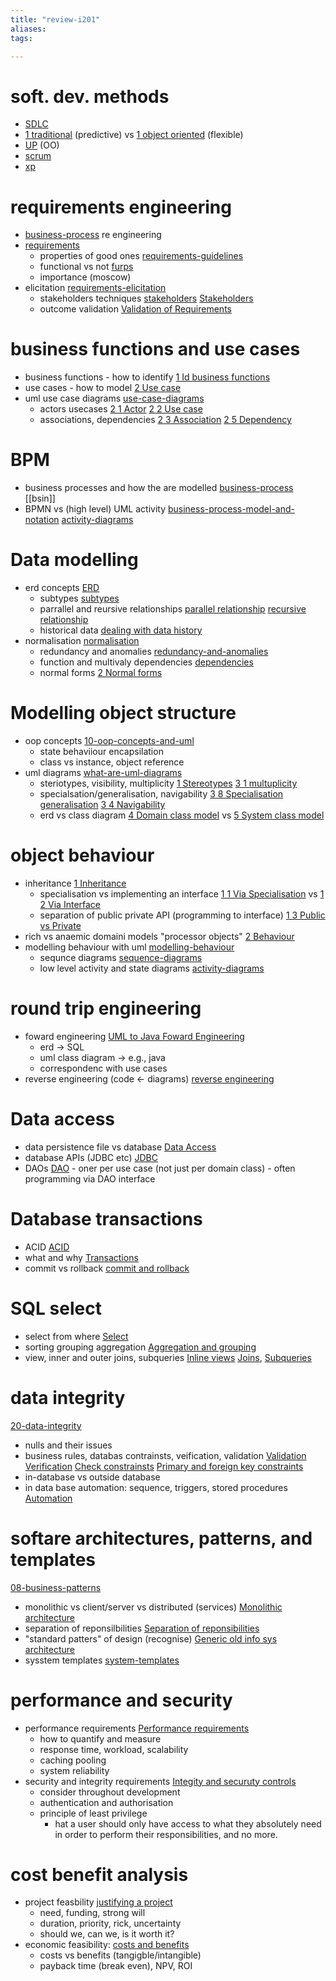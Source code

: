 ```yaml
---
title: "review-i201"
aliases: 
tags: 

---
```


# soft. dev. methods
- [SDLC](notes/systems-development-life-cycle.md)
- [1 traditional](notes/approaches-to-systems-development.md#1%20traditional) (predictive) vs [1 object oriented](notes/approaches-to-systems-development.md#1%20object%20oriented) (flexible)
- [UP](notes/unified-processes.md) (OO)
- [scrum](notes/scrum.md)
- [xp](notes/extreme-programming.md)

# requirements engineering
- [business-process](notes/business-process.md) re engineering 
- [requirements](notes/requirements.md)
	- properties of good ones [requirements-guidelines](notes/requirements-guidelines.md)
	- functional vs not [furps](notes/furps.md)
	- importance (moscow) 
- elicitation [requirements-elicitation](notes/requirements-elicitation.md)
	- stakeholders techniques [stakeholders](notes/stakeholders.md) [Stakeholders](notes/requirements-elicitation.md#Stakeholders)
	- outcome validation [Validation of Requirements](notes/requirements-elicitation.md#Validation%20of%20Requirements)

# business functions and use cases
- business functions - how to identify [1 Id business functions](notes/business-functions.md#1%20Id%20business%20functions)
- use cases - how to model [2 Use case](notes/business-functions.md#2%20Use%20case)
- uml use case diagrams [use-case-diagrams](notes/use-case-diagrams.md)
	- actors usecases [2 1 Actor](notes/use-case-diagrams.md#2%201%20Actor) [2 2 Use case](notes/use-case-diagrams.md#2%202%20Use%20case)
 	- associations, dependencies [2 3 Association](notes/use-case-diagrams.md#2%203%20Association) [2 5 Dependency](notes/use-case-diagrams.md#2%205%20Dependency)

# BPM
- business processes and how the are modelled [business-process](notes/business-process.md) [[bsin]]
- BPMN vs (high level) UML activity [business-process-model-and-notation](notes/business-process-model-and-notation.md) [activity-diagrams](notes/activity-diagrams.md)

# Data modelling
 - erd concepts [ERD](notes/entity-relationship-diagrams.md)
	 - subtypes [subtypes](notes/entity-relationship-diagrams.md#subtypes)
	 - parrallel and reursive relationships [parallel relationship](notes/entity-relationship-diagrams.md#parallel%20relationship) [recursive relationship](notes/entity-relationship-diagrams.md#recursive%20relationship)
	 - historical data [dealing with data history](notes/entity-relationship-diagrams.md#dealing%20with%20data%20history)
 - normalisation [normalisation](notes/normalisation.md)
	 - redundancy and anomalies [redundancy-and-anomalies](notes/redundancy-and-anomalies.md)
	 - function and multivaly dependencies [dependencies](notes/dependencies.md)
	 - normal forms [2 Normal forms](notes/normalisation.md#2%20Normal%20forms)

# Modelling object structure
- oop concepts [10-oop-concepts-and-uml](notes/10-oop-concepts-and-uml.md)
	- state behaviiour encapsilation
	- class vs instance, object reference
- uml diagrams [what-are-uml-diagrams](notes/what-are-uml-diagrams.md)
	- steriotypes, visibility, multiplicity [1 Stereotypes](notes/class-diagrams.md#1%20Stereotypes) [3 1 multuplicity](notes/class-diagrams.md#3%201%20multuplicity) 
	- specialsation/generalisation, navigability [3 8 Specialisation generalisation](notes/class-diagrams.md#3%208%20Specialisation%20generalisation) [3 4 Navigability](notes/class-diagrams.md#3%204%20Navigability)
	- erd vs class diagram [4 Domain class model](notes/class-diagrams.md#4%20Domain%20class%20model) vs [5 System class model](notes/class-diagrams.md#5%20System%20class%20model)
# object behaviour
- inheritance [1 Inheritance](notes/modelling-behaviour.md#1%20Inheritance)
	- specialisation vs implementing an interface [1 1 Via Specialisation](notes/modelling-behaviour.md#1%201%20Via%20Specialisation) vs [1 2 Via Interface](notes/modelling-behaviour.md#1%202%20Via%20Interface)
	- separation of public private API (programming to interface) [1 3 Public vs Private](notes/modelling-behaviour.md#1%203%20Public%20vs%20Private)
- rich vs anaemic domaini models "processor objects" [2 Behaviour](notes/modelling-behaviour.md#2%20Behaviour)
- modelling behaviour with uml [modelling-behaviour](notes/modelling-behaviour.md)
	- sequnce diagrams [sequence-diagrams](notes/sequence-diagrams.md)
	- low level activity and state diagrams [activity-diagrams](notes/activity-diagrams.md) 

# round trip engineering
- foward engineering [UML to Java Foward Engineering](notes/uml-java-forward-engineering.md)
	- erd -> SQL
	- uml class diagram -> e.g., java 
	- correspondenc with use cases
- reverse engineering (code <- diagrams) [reverse engineering](notes/uml-java-reverse-engineering.md)

# Data access
- data persistence file vs database [Data Access](notes/data-access.md)
- database APIs (JDBC etc) [JDBC](notes/java-database-connectibity.md)
- DAOs [DAO](notes/data-access-object.md)
		- oner per use case (not just per domain class)
		- often programming via DAO interface

# Database transactions
- ACID [ACID](notes/18-advanced-sql-1.md#ACID)
- what and why [Transactions](notes/18-advanced-sql-1.md#Transactions)
- commit vs rollback [commit and rollback](notes/18-advanced-sql-1.md#commit%20and%20rollback)

# SQL select
- select from where [Select](notes/19-advanced-sql-2.md#Select)
- sorting grouping aggregation [Aggregation and grouping](notes/19-advanced-sql-2.md#Aggregation%20and%20grouping)
- view, inner and outer joins, subqueries [Inline views](notes/19-advanced-sql-2.md#Inline%20views) [Joins](notes/19-advanced-sql-2.md#Joins), [Subqueries](notes/19-advanced-sql-2.md#Subqueries)

# data integrity
[20-data-integrity](notes/20-data-integrity.md)
- nulls and their issues 
- business rules, databas contrainsts, veification, validation [Validation](notes/20-data-integrity.md#Validation) [Verification](notes/20-data-integrity.md#Verification) [Check constrainsts](notes/20-data-integrity.md#Check%20constrainsts) [Primary and foreign key constraints](notes/20-data-integrity.md#Primary%20and%20foreign%20key%20constraints)
- in-database vs outside database
- in data base automation: sequence, triggers, stored procedures [Automation](notes/20-data-integrity.md#Automation)

# softare architectures, patterns, and templates
[08-business-patterns](notes/08-business-patterns.md)
- monolithic vs client/server vs distributed (services) [Monolithic architecture](notes/software-architectures.md#Monolithic%20architecture)
- separation of reponsilbilities [Separation of reponsibilities](notes/software-architectures.md#Separation%20of%20reponsibilities)
- "standard patters" of design (recognise) [Generic old info sys architecture](notes/software-architectures.md#Generic%20old%20info%20sys%20architecture)
- sysstem templates [system-templates](notes/system-templates.md)

# performance and security
- performance requirements [Performance requirements](notes/22-performance-and-security.md#Performance%20requirements)
	- how to quantify and measure
	- response time, workload, scalability
	- caching pooling
	- system reliability
- security and integrity requirements [Integity and securuty controls](notes/22-performance-and-security.md#Integity%20and%20securuty%20controls)
	- consider throughout development
	- authentication and authorisation
	- principle of least privilege
		- hat a user should only have access to what they absolutely need in order to perform their responsibilities, and no more.

# cost benefit analysis
 - project feasbility  [justifying a project](notes/25-cost-benefit-analysis.md#justifying%20a%20project)
	 - need, funding, strong will
	 - duration, priority, rick, uncertainty
	 - should we, can we, is it worth it?
 - economic feasibility: [costs and benefits](notes/25-cost-benefit-analysis.md#costs%20and%20benefits)
	 - costs vs benefits (tangigble/intangible)
	 - payback time (break even), NPV, ROI